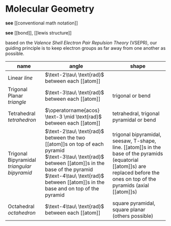 # Molecular Geometry

**see** [[conventional math notation]]

**see** [[bond]], [[lewis structure]]

based on the _Valence Shell Electron Pair Repulsion Theory_ (VSEPR), our guiding principle is to keep electron groups as far away from one another as possible.

| name                                        | angle                                                                                                                                                                                                                                             | shape                                                                                                                                                                           |
| ------------------------------------------- | ------------------------------------------------------------------------------------------------------------------------------------------------------------------------------------------------------------------------------------------------- | ------------------------------------------------------------------------------------------------------------------------------------------------------------------------------- |
| Linear _line_                               | $\text-2\tau\ \text{rad}$ between each [[atom]]                                                                                                                                                                                                   |                                                                                                                                                                                 |
| Trigonal Planar _triangle_                  | $\text-3\tau\ \text{rad}$ between each [[atom]]                                                                                                                                                                                                   | trigonal or bend                                                                                                                                                                |
| Tetrahedral _tetrahedron_                   | $\operatorname{acos} \text-3 \mid \text{rad}$ between each [[atom]]                                                                                                                                                                               | tetrahedral, trigonal pyramidal or bend                                                                                                                                         |
| Trigonal Bipyramidal _triangular bipyramid_ | $\text-2\tau\ \text{rad}$ between the two [[atom]]s on top of each pyramid <br /> $\text-3\tau\ \text{rad}$ between [[atom]]s in the base of the pyramid <br /> $\text-4\tau\ \text{rad}$ between [[atom]]s in the base and on top of the pyramid | trigonal bipyramidal, seesaw, T-shape, line. [[atom]]s in the base of the pyramids (equatorial [[atom]]s) are replaced before the ones on top of the pyramids (axial [[atom]]s) |
| Octahedral _octahedron_                     | $\text-4\tau\ \text{rad}$ between each [[atom]]                                                                                                                                                                                                   | square pyramidal, square planar (others possible)                                                                                                                               |
